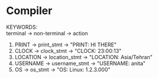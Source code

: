# Compiler

KEYWORDS:</br>
terminal -> non-terminal -> action</br>
1) PRINT ->  print_stmt -> "PRINT: HI THERE"</br>
2) CLOCK ->  clock_stmt -> "CLOCK: 23:00:13"</br>
3) LOCATION -> location_stmt -> "LOCATION: Asia/Tehran"</br>
4) USERNAME ->  username_stmt -> "USERNAME: anita"</br>
5) OS ->  os_stmt ->  "OS: Linux: 1.2.3.000"</br>
